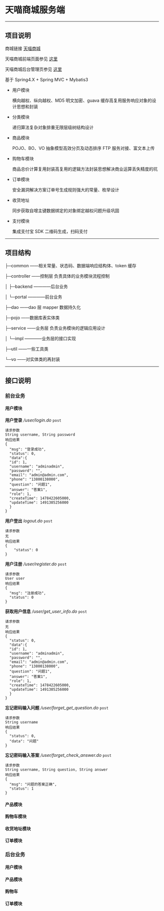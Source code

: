 # 天喵商城服务端

------

## 项目说明

商城链接 [天喵商城](http://mall.wiblog.cn/)

天喵商城前端页面参见 [这里](https://github.com/weimin96/mallWeb)

天喵商城后台管理页参见 [这里](https://github.com/weimin96/mallAdmin)

基于 Spring4.X + Spring MVC + Mybatis3

- 用户模块

  横向越权、纵向越权、MD5 明文加密、guava 缓存高复用服务响应对象的设计思想和封装

- 分类模块

  递归算法复杂对象排重无限层级树结构设计

- 商品模块

  POJO、BO、VO 抽象模型高效分页及动态排序 FTP 服务对接、富文本上传

- 购物车模块

  商品总价计算复用封装高复用的逻辑方法封装思想解决商业运算丢失精度的坑

- 订单模块

  安全漏洞解决方案订单号生成规则强大的常量、枚举设计

- 收货地址

  同步获取自增主键数据绑定的对象绑定越权问题升级巩固

- 支付模块

  集成支付宝 SDK 二维码生成，扫码支付

------

## 项目结构

├─common	——相关常量、状态码、数据端响应结构体、token 缓存

├─controller	——控制层 负责具体的业务模块流程控制

│ ├─backend	————后台业务

│ └─portal	————前台业务

├─dao	——dao 层 mapper 数据持久化

├─pojo	——数据库表实体类

├─service	——业务层 负责业务模块的逻辑应用设计

│ └─impl	————业务层的接口实现

├─util	——一些工具类

└─vo	——对实体类的再封装

------

## 接口说明

### 前台业务

#### 用户模块

**用户登录** */user/login.do* `post`

```
请求参数
String username, String password
响应结果
{
  "msg": "登录成功",
  "status": 0,
  "data":{
  "id": 1,
  "username": "adminadmin",
  "password": "",
  "email": "admin@admin.com",
  "phone": "13800138000",
  "question": "问题1",
  "answer": "答案1",
  "role": 1,
  "createTime": 1478422605000,
  "updateTime": 1491305256000
  }
}

```

**用户登出** *logout.do* `post`

```
请求参数
无
响应结果
{
	"status": 0
}

```

**用户注册** */user/register.do* `post`

```
请求参数
User user
响应结果
{
  "msg": "注册成功",
  "status": 0
}

```

**获取用户信息** */user/get_user_info.do* `post`

```
请求参数
无
响应结果
{
  "status": 0,
  "data":{
  "id": 1,
  "username": "adminadmin",
  "password": "",
  "email": "admin@admin.com",
  "phone": "13800138000",
  "question": "问题1",
  "answer": "答案1",
  "role": 1,
  "createTime": 1478422605000,
  "updateTime": 1491305256000
  }
}

```

**忘记密码输入问题** */user/forget_get_question.do* `post`

```
请求参数
String username
响应结果
{
  "status": 0,
  "data": "问题"
}

```

**忘记密码输入答案** */user/forget_check_answer.do* `post`

```
请求参数
String username, String question, String answer
响应结果
{
  "msg": "问题的答案正确",
  "status": 1
}

```

#### 产品模块

#### 购物车模块

#### 收货地址模块

#### 订单模块

### 后台业务

#### 用户模块

#### 产品模块

#### 购物车

#### 订单模块